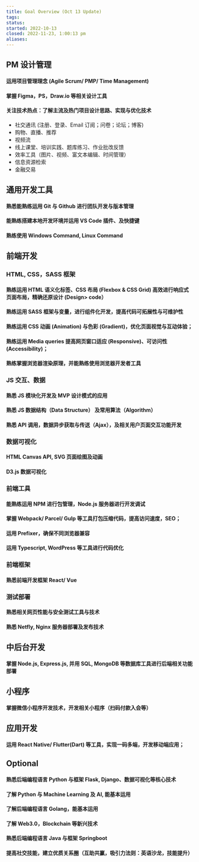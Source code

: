 ```yaml
---
title: Goal Overview (Oct 13 Update)
tags: 
status: 
started: 2022-10-13
closed: 2022-11-23, 1:00:13 pm
aliases: 
---
```

## PM 设计管理
#### 运用项目管理理念 (Agile Scrum/ PMP/ Time Management)
#### 掌握 Figma，PS，Draw.io 等相关设计工具
#### 关注技术热点：了解主流及热门项目设计思路、实现与优化技术
- 社交通讯 (注册、登录、Email 订阅；问卷；论坛；博客)
- 购物、直播、推荐
- 视频流
- 线上课堂、培训实践、题库练习、作业批改反馈
- 效率工具（图片、视频、富文本编辑、时间管理）
- 信息资源检索
- 金融交易
## 通用开发工具
#### 熟悉能熟练运用 Git 与 Github 进行团队开发与版本管理
#### 能熟练搭建本地开发环境并运用 VS Code 插件、及快捷键
#### 熟练使用 Windows Command, Linux Command
## 前端开发
### HTML, CSS，SASS 框架
#### 熟练运用 HTML 语义化标签、CSS 布局 (Flexbox & CSS Grid) 高效进行响应式页面布局，精确还原设计 (Design> code）
#### 熟练运用 SASS 框架与变量，进行组件化开发，提高代码可拓展性与可维护性
#### 熟练运用 CSS 动画 (Animation) 与色彩 (Gradient)，优化页面视觉与互动体验；
#### 熟练运用 Media queries 提高网页窗口适应 (Responsive)、可访问性 (Accessibility)；
#### 熟练掌握浏览器渲染原理，并能熟练使用浏览器开发者工具
### JS 交互、数据
#### 熟悉 JS 模块化开发及 MVP 设计模式的应用
#### 熟悉 JS 数据结构（Data Structure） 及常用算法（Algorithm） 
#### 熟悉 API 调用，数据异步获取与传送（Ajax），及相关用户页面交互功能开发
### 数据可视化
#### HTML Canvas API, SVG 页面绘图及动画
#### D3.js 数据可视化
### 前端工具
#### 能熟练运用 NPM 进行包管理，Node.js 服务器进行开发调试
#### 掌握 Webpack/ Parcel/ Gulp 等工具打包压缩代码，提高访问速度，SEO；
#### 运用 Prefixer，确保不同浏览器兼容
#### 运用 Typescript, WordPress 等工具进行代码优化
### 前端框架
#### 熟悉前端开发框架 React/ Vue
### 测试部署
#### 熟悉相关网页性能与安全测试工具与技术
#### 熟悉 Netfly, Nginx 服务器部署及发布技术
## 中后台开发
#### 掌握 Node.js, Express.js, 并用 SQL, MongoDB 等数据库工具进行后端相关功能部署
## 小程序
#### 掌握微信小程序开发技术，开发相关小程序（扫码付款入会等）
## 应用开发
#### 运用 React Native/ Flutter(Dart) 等工具，实现一码多端，开发移动端应用；
## Optional
#### 熟悉后端编程语言 Python 与框架 Flask, Django、数据可视化等核心技术
#### 了解 Python 与 Machine Learning 及 AI, 能基本运用
#### 了解后端编程语言 Golang，能基本运用
#### 了解 Web3.0，Blockchain 等新兴技术
#### 熟悉后端编程语言 Java 与框架 Springboot
#### 提高社交技能，建立优质关系圈（互助共赢，吸引力法则：英语沙龙，技能提升）
